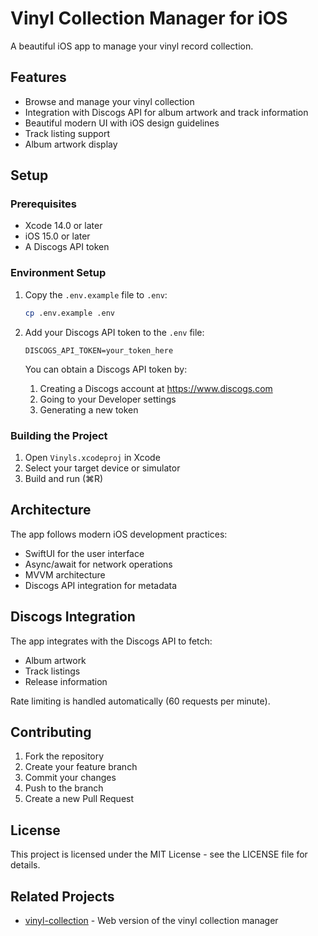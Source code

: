 # Vinyl Collection Manager for iOS

A beautiful iOS app to manage your vinyl record collection.

## Features

- Browse and manage your vinyl collection
- Integration with Discogs API for album artwork and track information
- Beautiful modern UI with iOS design guidelines
- Track listing support
- Album artwork display

## Setup

### Prerequisites

- Xcode 14.0 or later
- iOS 15.0 or later
- A Discogs API token

### Environment Setup

1. Copy the `.env.example` file to `.env`:
   ```bash
   cp .env.example .env
   ```

2. Add your Discogs API token to the `.env` file:
   ```
   DISCOGS_API_TOKEN=your_token_here
   ```

   You can obtain a Discogs API token by:
   1. Creating a Discogs account at https://www.discogs.com
   2. Going to your Developer settings
   3. Generating a new token

### Building the Project

1. Open `Vinyls.xcodeproj` in Xcode
2. Select your target device or simulator
3. Build and run (⌘R)

## Architecture

The app follows modern iOS development practices:

- SwiftUI for the user interface
- Async/await for network operations
- MVVM architecture
- Discogs API integration for metadata

## Discogs Integration

The app integrates with the Discogs API to fetch:
- Album artwork
- Track listings
- Release information

Rate limiting is handled automatically (60 requests per minute).

## Contributing

1. Fork the repository
2. Create your feature branch
3. Commit your changes
4. Push to the branch
5. Create a new Pull Request

## License

This project is licensed under the MIT License - see the LICENSE file for details.

## Related Projects

- [vinyl-collection](https://github.com/astrimbu/vinyl-collection) - Web version of the vinyl collection manager 